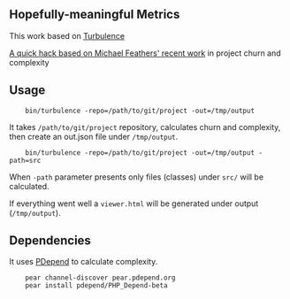 Hopefully-meaningful Metrics
----------------------------

This work based on [Turbulence](https://github.com/chad/turbulence)

[A quick hack based on Michael Feathers' recent work](http://www.stickyminds.com/sitewide.asp?Function=edetail&ObjectType=COL&ObjectId=16679&tth=DYN&tt=siteemail&iDyn=2) in project churn and complexity

Usage
-----

		bin/turbulence -repo=/path/to/git/project -out=/tmp/output

It takes `/path/to/git/project` repository, calculates churn and complexity, then create an out.json file under `/tmp/output`.

		bin/turbulence -repo=/path/to/git/project -out=/tmp/output -path=src

When `-path` parameter presents only files (classes) under `src/` will be calculated.

If everything went well a `viewer.html` will be generated under output (`/tmp/output`).

Dependencies
------------

It uses [PDepend](http://pdepend.org/) to calculate complexity.

		pear channel-discover pear.pdepend.org
		pear install pdepend/PHP_Depend-beta

